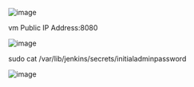 ![image](https://github.com/imanabr77/CI-CD-with-Monitoring-DevSecops/assets/92488673/c00526a6-dd71-4852-b187-62353d4aa7d1)






vm Public IP Address:8080

![image](https://github.com/imanabr77/CI-CD-with-Monitoring-DevSecops/assets/92488673/8665445b-7430-4d9c-abcc-98cc6c12ca2b)





sudo cat /var/lib/jenkins/secrets/initialadminpassword

![image](https://github.com/imanabr77/CI-CD-with-Monitoring-DevSecops/assets/92488673/53d0ae2d-b564-4ac5-8739-833c6f6a0385)








